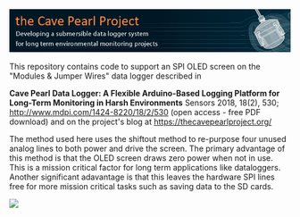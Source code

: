 <img src="https://github.com/EKMallon/The_Cave_Pearl_Project_CURRENT_codebuilds/blob/master/images/CavePearlProjectBanner_130x850px.jpg">

This repository contains code to support an SPI OLED screen on the "Modules &amp; Jumper Wires" data logger described in 

**Cave Pearl Data Logger: A Flexible Arduino-Based Logging Platform for Long-Term Monitoring in Harsh Environments**
Sensors 2018, 18(2), 530; http://www.mdpi.com/1424-8220/18/2/530  (open access - free PDF download)  and on the project's blog at  https://thecavepearlproject.org/ 

The method used here uses the shiftout method to re-purpose four unused analog lines to both power and drive the screen. The primary advantage of this method is that the OLED screen draws zero power when not in use. This is a mission critical factor for long term applications like dataloggers. Another significant adavantage is that this leaves the hardware SPI lines free for more mission critical tasks such as saving data to the SD cards.


<img src="https://github.com/EKMallon/Utilities/blob/master/Utility_10_SSD1306_128x64_OLED/images/SSD1306_OLED_wArduino_Pt10_TestAfterExpoxy.jpg">
